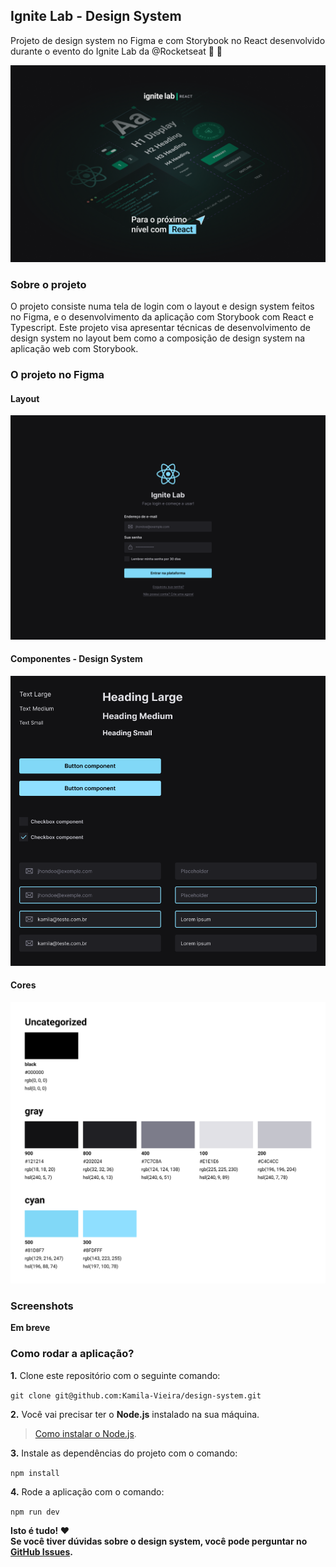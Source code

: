## Ignite Lab - Design System

Projeto de design system no Figma e com Storybook no React desenvolvido durante o evento do Ignite Lab da @Rocketseat 💜 :rocket:

![Ignite Lab - Design System Wallpaper](screenshots/wallpaper.png)

### Sobre o projeto

O projeto consiste numa tela de login com o layout e design system feitos no Figma, e o desenvolvimento da aplicação com Storybook com React e Typescript. Este projeto visa apresentar técnicas de desenvolvimento de design system no layout bem como a composição de design system na aplicação web com Storybook.

### O projeto no Figma

#### Layout
[![Layout Figma](screenshots/figma_layout.png)](https://www.figma.com/file/EKa2piNFhNzsxmMPKuva84/Ignite-Lab-Design-System?node-id=0%3A1)

#### Componentes - Design System
[![Layout Design system components](screenshots/figma_components.png)](https://www.figma.com/file/EKa2piNFhNzsxmMPKuva84/Ignite-Lab-Design-System?node-id=9%3A145)

#### Cores
[![Layout cores](screenshots/figma_colors.png)](https://www.figma.com/file/EKa2piNFhNzsxmMPKuva84/Ignite-Lab-Design-System?node-id=107%3A161)

### Screenshots

**Em breve**

### Como rodar a aplicação?

**1.** Clone este repositório com o seguinte comando:

`git clone git@github.com:Kamila-Vieira/design-system.git`

**2.** Você vai precisar ter o **Node.js** instalado na sua máquina.

> [Como instalar o Node.js](https://nodejs.org/en/).</br>

**3.** Instale as dependências do projeto com o comando:

`npm install`

**4.** Rode a aplicação com o comando:

`npm run dev`

**Isto é tudo! :heart:<br />
Se você tiver dúvidas sobre o design system, você pode perguntar no [GitHub Issues](https://github.com/Kamila-Vieira/design-system/issues).**